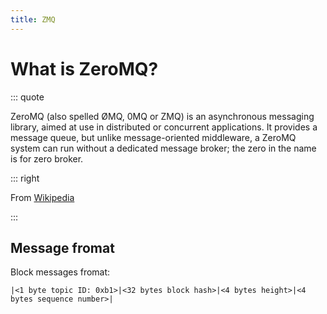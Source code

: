 ```yaml
---
title: ZMQ
---
```


# What is ZeroMQ?

::: quote

ZeroMQ (also spelled ØMQ, 0MQ or ZMQ) is an asynchronous messaging library, aimed at use in distributed or concurrent applications. It provides a message queue, but unlike message-oriented middleware, a ZeroMQ system can run without a dedicated message broker; the zero in the name is for zero broker.

::: right

From [Wikipedia](https://en.wikipedia.org/wiki/ZeroMQ)

:::


## Message fromat


Block messages fromat:

```
|<1 byte topic ID: 0xb1>|<32 bytes block hash>|<4 bytes height>|<4 bytes sequence number>|
```